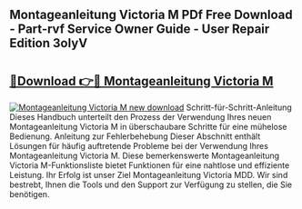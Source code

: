 ## Montageanleitung Victoria M PDf Free Download - Part-rvf Service Owner Guide - User Repair Edition 3oIyV

# <h2><a href="http://df8catk.blite.top/?on=Montageanleitung+Victoria+M">🔗Download 👉🔴 Montageanleitung Victoria M</a></h2>

[![Montageanleitung Victoria M new download](https://i.imgur.com/lujVjoI.png)](http://df8catk.blite.top/?on=Montageanleitung+Victoria+M)
Schritt-für-Schritt-Anleitung Dieses Handbuch unterteilt den Prozess der Verwendung Ihres neuen Montageanleitung Victoria M in überschaubare Schritte für eine mühelose Bedienung. Anleitung zur Fehlerbehebung Dieser Abschnitt enthält Lösungen für häufig auftretende Probleme bei der Verwendung Ihres Montageanleitung Victoria M. Diese bemerkenswerte Montageanleitung Victoria M-Funktionsliste bietet Funktionen für eine nahtlose und effiziente Leistung. Ihr Erfolg ist unser Ziel Montageanleitung Victoria MDD. Wir sind bestrebt, Ihnen die Tools und den Support zur Verfügung zu stellen, die Sie benötigen.

